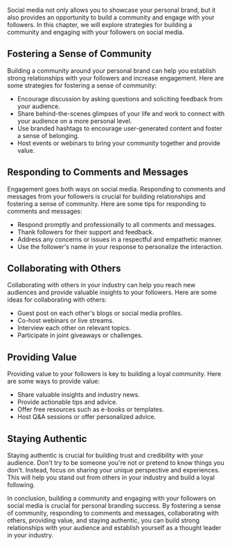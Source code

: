 
Social media not only allows you to showcase your personal brand, but it also provides an opportunity to build a community and engage with your followers. In this chapter, we will explore strategies for building a community and engaging with your followers on social media.

Fostering a Sense of Community
------------------------------

Building a community around your personal brand can help you establish strong relationships with your followers and increase engagement. Here are some strategies for fostering a sense of community:

* Encourage discussion by asking questions and soliciting feedback from your audience.
* Share behind-the-scenes glimpses of your life and work to connect with your audience on a more personal level.
* Use branded hashtags to encourage user-generated content and foster a sense of belonging.
* Host events or webinars to bring your community together and provide value.

Responding to Comments and Messages
-----------------------------------

Engagement goes both ways on social media. Responding to comments and messages from your followers is crucial for building relationships and fostering a sense of community. Here are some tips for responding to comments and messages:

* Respond promptly and professionally to all comments and messages.
* Thank followers for their support and feedback.
* Address any concerns or issues in a respectful and empathetic manner.
* Use the follower's name in your response to personalize the interaction.

Collaborating with Others
-------------------------

Collaborating with others in your industry can help you reach new audiences and provide valuable insights to your followers. Here are some ideas for collaborating with others:

* Guest post on each other's blogs or social media profiles.
* Co-host webinars or live streams.
* Interview each other on relevant topics.
* Participate in joint giveaways or challenges.

Providing Value
---------------

Providing value to your followers is key to building a loyal community. Here are some ways to provide value:

* Share valuable insights and industry news.
* Provide actionable tips and advice.
* Offer free resources such as e-books or templates.
* Host Q\&A sessions or offer personalized advice.

Staying Authentic
-----------------

Staying authentic is crucial for building trust and credibility with your audience. Don't try to be someone you're not or pretend to know things you don't. Instead, focus on sharing your unique perspective and experiences. This will help you stand out from others in your industry and build a loyal following.

In conclusion, building a community and engaging with your followers on social media is crucial for personal branding success. By fostering a sense of community, responding to comments and messages, collaborating with others, providing value, and staying authentic, you can build strong relationships with your audience and establish yourself as a thought leader in your industry.
